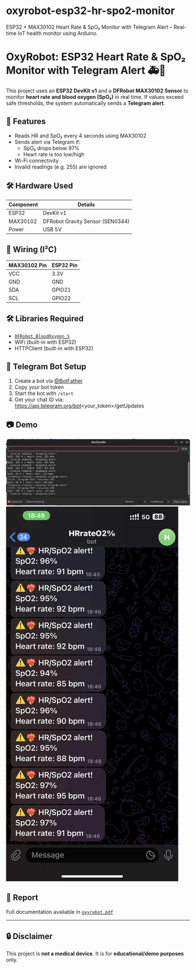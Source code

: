 # oxyrobot-esp32-hr-spo2-monitor
ESP32 + MAX30102 Heart Rate &amp; SpO₂ Monitor with Telegram Alert – Real-time IoT health monitor using Arduino.
# OxyRobot: ESP32 Heart Rate & SpO₂ Monitor with Telegram Alert 🚑📲

This project uses an **ESP32 DevKit v1** and a **DFRobot MAX30102 Sensor** to monitor **heart rate and blood oxygen (SpO₂)** in real time. If values exceed safe thresholds, the system automatically sends a **Telegram alert**.

## 🧠 Features
- Reads HR and SpO₂ every 4 seconds using MAX30102
- Sends alert via Telegram if:
  - SpO₂ drops below 97%
  - Heart rate is too low/high
- Wi-Fi connectivity
- Invalid readings (e.g. 255) are ignored

## 🛠 Hardware Used
| Component | Details |
|----------|---------|
| ESP32    | DevKit v1 |
| MAX30102 | DFRobot Gravity Sensor (SEN0344) |
| Power    | USB 5V |

## 📡 Wiring (I²C)
| MAX30102 Pin | ESP32 Pin |
|--------------|-----------|
| VCC          | 3.3V      |
| GND          | GND       |
| SDA          | GPIO21    |
| SCL          | GPIO22    |

## 🛠 Libraries Required
- [`DFRobot_BloodOxygen_S`](https://github.com/DFRobot/DFRobot_BloodOxygen_S)
- WiFi (built-in with ESP32)
- HTTPClient (built-in with ESP32)

## 📲 Telegram Bot Setup
1. Create a bot via [@BotFather](https://t.me/BotFather)
2. Copy your bot token
3. Start the bot with `/start`
4. Get your chat ID via: https://api.telegram.org/bot<your_token>/getUpdates

## 📷 Demo
![Serial Monitor](serial_output.png)
![Telegram Alert](telegram_alert.jpeg)

## 📄 Report
Full documentation available in [`oxyrobot.pdf`](./oxyrobot.pdf)

---

## 🔒 Disclaimer
This project is **not a medical device**. It is for **educational/demo purposes** only.

